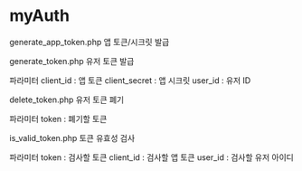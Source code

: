 myAuth
======

generate_app_token.php
앱 토큰/시크릿 발급


generate_token.php
유저 토큰 발급

파라미터
  client_id : 앱 토큰
  client_secret : 앱 시크릿
  user_id : 유저 ID
  

delete_token.php
유저 토큰 폐기

파라미터
  token : 폐기할 토큰
  

is_valid_token.php
토큰 유효성 검사

파라미터
  token : 검사할 토큰
  client_id : 검사할 앱 토큰
  user_id : 검사할 유저 아이디
  

